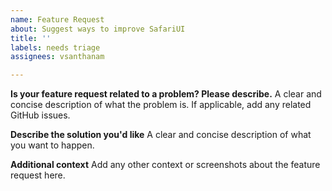 ```yaml
---
name: Feature Request
about: Suggest ways to improve SafariUI
title: ''
labels: needs triage
assignees: vsanthanam

---
```


**Is your feature request related to a problem? Please describe.**
A clear and concise description of what the problem is. If applicable, add any related GitHub issues.

**Describe the solution you'd like**
A clear and concise description of what you want to happen.

**Additional context**
Add any other context or screenshots about the feature request here.
